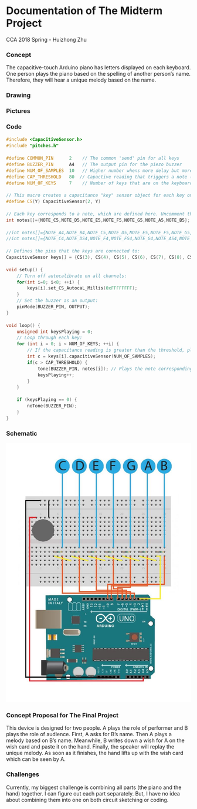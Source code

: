 # Documentation of The Midterm Project
CCA 2018 Spring - Huizhong Zhu

### Concept

The capacitive-touch Arduino piano has letters displayed on each keyboard. One person plays the piano based on the spelling of another person’s name. Therefore, they will hear a unique melody based on the name. 

### Drawing

### Pictures

### Code

```C++
#include <CapacitiveSensor.h>
#include "pitches.h"

#define COMMON_PIN      2    // The common 'send' pin for all keys
#define BUZZER_PIN      A4   // The output pin for the piezo buzzer
#define NUM_OF_SAMPLES  10   // Higher number whens more delay but more consistent readings
#define CAP_THRESHOLD   80  // Capactive reading that triggers a note (adjust to fit your needs)
#define NUM_OF_KEYS     7    // Number of keys that are on the keyboard

// This macro creates a capacitance "key" sensor object for each key on the piano keyboard:
#define CS(Y) CapacitiveSensor(2, Y)

// Each key corresponds to a note, which are defined here. Uncomment the scale that you want to use:
int notes[]={NOTE_C5,NOTE_D5,NOTE_E5,NOTE_F5,NOTE_G5,NOTE_A5,NOTE_B5}; // C-Major scale

//int notes[]={NOTE_A4,NOTE_B4,NOTE_C5,NOTE_D5,NOTE_E5,NOTE_F5,NOTE_G5,NOTE_A5}; // A-Minor scale
//int notes[]={NOTE_C4,NOTE_DS4,NOTE_F4,NOTE_FS4,NOTE_G4,NOTE_AS4,NOTE_C5,NOTE_DS5}; // C Blues scale

// Defines the pins that the keys are connected to:
CapacitiveSensor keys[] = {CS(3), CS(4), CS(5), CS(6), CS(7), CS(8), CS(9)};

void setup() { 
    // Turn off autocalibrate on all channels:
    for(int i=0; i<8; ++i) {
        keys[i].set_CS_AutocaL_Millis(0xFFFFFFFF);
    }
    // Set the buzzer as an output:
    pinMode(BUZZER_PIN, OUTPUT); 
}

void loop() {
    unsigned int keysPlaying = 0;
    // Loop through each key:
    for (int i = 0; i < NUM_OF_KEYS; ++i) {
        // If the capacitance reading is greater than the threshold, play a note:
        int c = keys[i].capacitiveSensor(NUM_OF_SAMPLES);
        if(c > CAP_THRESHOLD) {
            tone(BUZZER_PIN, notes[i]); // Plays the note corresponding to the key pressed
            keysPlaying++;
        }
    }

    if (keysPlaying == 0) {
        noTone(BUZZER_PIN);
    }
}
```

### Schematic
![](https://github.com/zhz1208/Digital-Electronics/blob/master/Midterm%20Documentation/circuit.jpg)

### Concept Proposal for The Final Project

This device is designed for two people. A plays the role of performer and B plays the role of audience.
First, A asks for B’s name. 
Then A plays a melody based on B’s name. Meanwhile, B writes down a wish for A on the wish card and paste it on the hand.
Finally, the speaker will replay the unique melody. As soon as it finishes, the hand lifts up with the wish card which can be seen by A.

### Challenges

Currently, my biggest challenge is combining all parts (the piano and the hand) together. I can figure out each part separately. But, I have no idea about combining them into one on both circuit sketching or coding.



